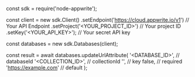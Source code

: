 const sdk = require('node-appwrite');

const client = new sdk.Client()
    .setEndpoint('https://cloud.appwrite.io/v1') // Your API Endpoint
    .setProject('<YOUR_PROJECT_ID>') // Your project ID
    .setKey('<YOUR_API_KEY>'); // Your secret API key

const databases = new sdk.Databases(client);

const result = await databases.updateUrlAttribute(
    '<DATABASE_ID>', // databaseId
    '<COLLECTION_ID>', // collectionId
    '', // key
    false, // required
    'https://example.com' // default
);
